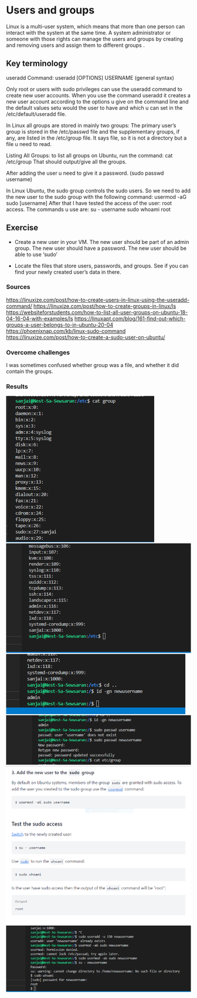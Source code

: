 # Users and groups
Linux is a multi-user system, which means that more than one person can interact with the system at the same time.
A system administrator or someone with those rights can manage the users and groups by creating and removing users and assign them to different groups .

## Key terminology

useradd Command: useradd [OPTIONS] USERNAME (general syntax)

Only root or users with sudo privileges can use the useradd command to create new user accounts.
When you use the command useradd it creates a new user account according to the options u give on the command line and the default values setu would the user to have and which u can set in the /etc/default/useradd file.

In Linux all groups are stored in mainly two groups:
The primary user’s group is stored in the /etc/passwd file and the supplementary groups, if any, are listed in the /etc/group file.
It says file, so it is not a directory but a file u need to read.

Listing All Groups: to list all groups on Ubuntu, run the command: cat /etc/group
That should output/give all the groups.

After adding the user u need to give it a password. (sudo passwd username)

In Linux Ubuntu, the sudo group controls the sudo users. So we need to add the new user to the sudo group with the following command:
usermod -aG sudo [username]
After that I have tested the access of the user: root access.
The commands u use are:
su - username
sudo whoami
root


## Exercise

* Create a new user in your VM. 
    The new user should be part of an admin group.
    The new user should have a password.
    The new user should be able to use ‘sudo’

* Locate the files that store users, passwords, and groups. See if you can find your newly created user’s data in there.



### Sources

https://linuxize.com/post/how-to-create-users-in-linux-using-the-useradd-command/
https://linuxize.com/post/how-to-create-groups-in-linux/ls
https://websiteforstudents.com/how-to-list-all-user-groups-on-ubuntu-18-04-16-04-with-examples/ls
https://linuxapt.com/blog/161-find-out-which-groups-a-user-belongs-to-in-ubuntu-20-04
https://phoenixnap.com/kb/linux-sudo-command
https://linuxize.com/post/how-to-create-a-sudo-user-on-ubuntu/




### Overcome challenges

I was sometimes confused whether group was a file, and whether it did contain the groups.

### Results
![alt text](../00_includes/Linux/linux%20opdr4%20admin%20command.PNG) 
![alt text](../00_includes/Linux/linux%20opdr4%20admin%20group.PNG) 
![alt text](../00_includes/Linux/linux%20opdr4%20new%20user%20bestaat%20in%20admin%20group.PNG) 
![alt text](../00_includes/Linux/linux%20opdr4%20new%20user%20hft%20passwrd.PNG)
![alt text](../00_includes/Linux/linux%20opdr4%20sudo%20en%20controle.PNG)
![alt text](../00_includes/Linux/linux%20opdr4%20sudo%20controle.PNG)

